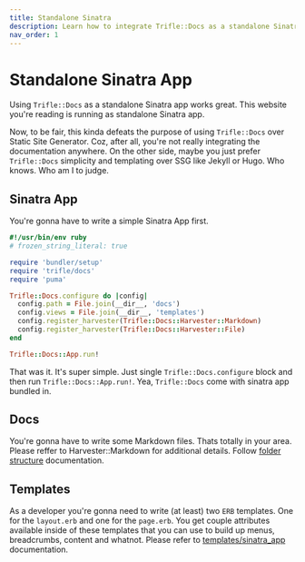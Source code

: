 ```yaml
---
title: Standalone Sinatra
description: Learn how to integrate Trifle::Docs as a standalone Sinatra application.
nav_order: 1
---
```


# Standalone Sinatra App

Using `Trifle::Docs` as a standalone Sinatra app works great. This website you're reading is running as standalone Sinatra app.

Now, to be fair, this kinda defeats the purpose of using `Trifle::Docs` over Static Site Generator. Coz, after all, you're not really integrating the documentation anywhere. On the other side, maybe you just prefer `Trifle::Docs` simplicity and templating over SSG like Jekyll or Hugo. Who knows. Who am I to judge.

## Sinatra App

You're gonna have to write a simple Sinatra App first.

```ruby
#!/usr/bin/env ruby
# frozen_string_literal: true

require 'bundler/setup'
require 'trifle/docs'
require 'puma'

Trifle::Docs.configure do |config|
  config.path = File.join(__dir__, 'docs')
  config.views = File.join(__dir__, 'templates')
  config.register_harvester(Trifle::Docs::Harvester::Markdown)
  config.register_harvester(Trifle::Docs::Harvester::File)
end

Trifle::Docs::App.run!
```

That was it. It's super simple. Just single `Trifle::Docs.configure` block and then run `Trifle::Docs::App.run!`. Yea, `Trifle::Docs` come with sinatra app bundled in.

## Docs

You're gonna have to write some Markdown files. Thats totally in your area. Please reffer to Harvester::Markdown for additional details. Follow [folder structure](/trifle-docs/folder_structure) documentation.

## Templates

As a developer you're gonna need to write (at least) two `ERB` templates. One for the `layout.erb` and one for the `page.erb`. You get couple attributes available inside of these templates that you can use to build up menus, breadcrumbs, content and whatnot. Please refer to [templates/sinatra_app](/trifle-docs/templates/sinatra_app) documentation.